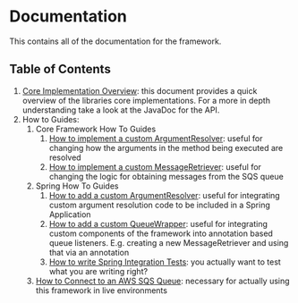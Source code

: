 # Documentation
This contains all of the documentation for the framework.

## Table of Contents

1. [Core Implementation Overview](core-implementations-overview.md): this document provides a quick overview of the libraries core implementations. For a
more in depth understanding take a look at the JavaDoc for the API.
1. How to Guides:
    1. Core Framework How To Guides
        1. [How to implement a custom ArgumentResolver](how-to-guides/core/core-how-to-implement-a-custom-argument-resolver.md): useful for changing how the
        arguments in the method being executed are resolved
        1. [How to implement a custom MessageRetriever](how-to-guides/core/core-how-to-implement-a-custom-message-retrieval.md): useful for changing the logic
        for obtaining messages from the SQS queue
    1. Spring How To Guides
        1. [How to add a custom ArgumentResolver](how-to-guides/spring/spring-how-to-add-custom-argument-resolver.md): useful for integrating custom argument
        resolution code to be included in a Spring Application
        1. [How to add a custom QueueWrapper](how-to-guides/spring/spring-how-to-add-custom-queue-wrapper.md): useful for integrating custom components of the
        framework into annotation based queue listeners. E.g. creating a new MessageRetriever and using that via an annotation
        1. [How to write Spring Integration Tests](how-to-guides/spring/spring-how-to-write-integration-tests.md): you actually want to test what you are
        writing right?
    1. [How to Connect to an AWS SQS Queue](how-to-guides/how-to-connect-to-aws-sqs-queue.md): necessary for actually using this framework in live environments

